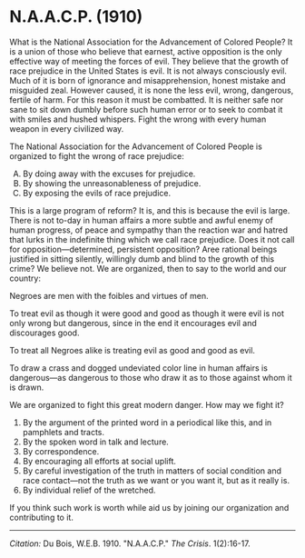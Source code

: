 # N.A.A.C.P. (1910)

What is the National Association for the Advancement of Colored People? It is a union of those who believe that earnest, active opposition is the only effective way of meeting the forces of evil. They believe that the growth of race prejudice in the United States is evil. It is not always consciously evil. Much of it is born of ignorance and misapprehension, honest mistake and misguided zeal. However caused, it is none the less evil, wrong, dangerous, fertile of harm. For this reason it must be combatted. It is neither safe nor sane to sit down dumbly before such human error or to seek to combat it with smiles and hushed whispers. Fight the wrong with every human weapon in every civilized way.  

The National Association for the Advancement of Colored People is organized to fight the wrong of race prejudice:    

<ol type="A">
<li> By doing away with the excuses for prejudice.    
<li> By showing the unreasonableness of prejudice.    
<li> By exposing the evils of race prejudice.
</ol>

This is a large program of reform? It is, and this is because the evil is large. There is not to-day in human affairs a more subtle and awful enemy of human progress, of peace and sympathy than the reaction war and hatred that lurks in the indefinite thing which we call race prejudice. Does it not call for opposition—determined, persistent opposition? Aree rational beings justified in sitting silently, willingly dumb and blind to the growth of this crime? We believe not. We are organized, then to say to the world and our country:  

Negroes are men with the foibles and virtues of men.   

To treat evil as though it were good and good as though it were evil is not only wrong but dangerous, since in the end it encourages evil and discourages good.     

To treat all Negroes alike is treating evil as good and good as evil.     

To draw a crass and dogged undeviated color line in human affairs is dangerous—as dangerous to those who draw it as to those against whom it is drawn.     

We are organized to fight this great modern danger. How may we fight it?     
1. By the argument of the printed word in a periodical like this, and in pamphlets and tracts.    
2. By the spoken word in talk and lecture.    
3. By correspondence.    
4. By encouraging all efforts at social uplift.    
5. By careful investigation of the truth in matters of social condition and race contact—not the truth as we want or you want it, but as it really is.    
6. By individual relief of the wretched.

If you think such work is worth while aid us by joining our organization and contributing to it.

_________________
*Citation:* Du Bois, W.E.B. 1910. "N.A.A.C.P."  *The Crisis*. 1(2):16-17.
